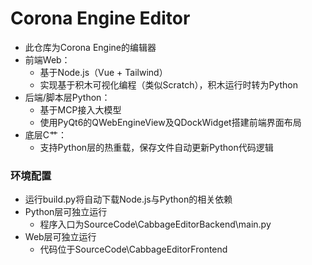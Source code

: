 # Corona Engine Editor
- 此仓库为Corona Engine的编辑器
- 前端Web：
	- 基于Node.js（Vue + Tailwind）
	- 实现基于积木可视化编程（类似Scratch），积木运行时转为Python
- 后端/脚本层Python：
	- 基于MCP接入大模型
	- 使用PyQt6的QWebEngineView及QDockWidget搭建前端界面布局
- 底层C艹：
	- 支持Python层的热重载，保存文件自动更新Python代码逻辑
  
### 环境配置
- 运行build.py将自动下载Node.js与Python的相关依赖
- Python层可独立运行
 	- 程序入口为SourceCode\CabbageEditorBackend\main.py
- Web层可独立运行
 	- 代码位于SourceCode\CabbageEditorFrontend
